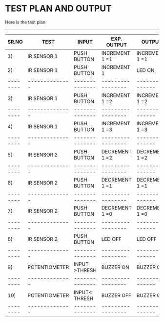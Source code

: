 # TEST PLAN AND OUTPUT

Here is the test plan 

---------------------------------------------------------------------------------
| SR.NO  | TEST         |INPUT         | EXP. OUTPUT     |OUTPUT         |PASS   |
|--------|--------------|--------------|-----------------|---------------|-------|
|    1)  | IR SENSOR 1  | PUSH BUTTON  | INCREMENT 1 =1  | INCREMENT 1 =1| YES   |          
|    2)  | IR SENSOR 1  | PUSH BUTTON  | INCREMENT 1     | LED ON        | YES   |
|--------|--------------|--------------|-----------------|---------------|-------|
|    3)  | IR SENSOR 1  | PUSH BUTTON  | INCREMENT 1 =2  | INCREMENT 1 =2| YES   |
|--------|--------------|--------------|-----------------|---------------|-------|
|    4)  | IR SENSOR 1  | PUSH BUTTON  | INCREMENT 1 =3  | INCREMENT 1 =3| YES   |
|--------|--------------|--------------|-----------------|---------------|-------|
|    5)  | IR SENSOR 2  | PUSH BUTTON  | DECREMENT 1 =2  | DECREMENT 1 =2| YES   |
|--------|--------------|--------------|-----------------|---------------|-------|
|    6)  | IR SENSOR 2  | PUSH BUTTON  | DECREMENT 1 =1  | DECREMENT 1 =1| YES   |
|--------|--------------|--------------|-----------------|---------------|-------|
|    7)  | IR SENSOR 2  | PUSH BUTTON  | DECREMENT 1 =0  | DECREMENT 1 =0| YES   |
|--------|--------------|--------------|-----------------|---------------|-------|
|    8)  | IR SENSOR 2  | PUSH BUTTON  | LED OFF         | LED OFF       | YES   |
|--------|--------------|--------------|-----------------|---------------|-------|
|    9)  | POTENTIOMETER| INPUT >THRESH| BUZZER ON       | BUZZER ON     | YES   |
|--------|--------------|--------------|-----------------|---------------|-------|
|    10) | POTENTIOMETER| INPUT< THRESH| BUZZER OFF      | BUZZER OFF    | YES   |
|--------|--------------|--------------|-----------------|---------------|-------|